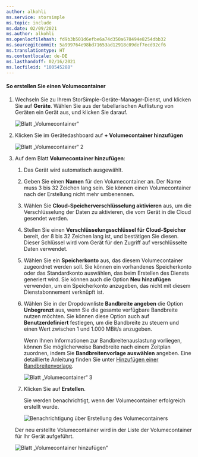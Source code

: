 ```yaml
---
author: alkohli
ms.service: storsimple
ms.topic: include
ms.date: 02/09/2021
ms.author: alkohli
ms.openlocfilehash: fd9b3b501d6efbe6a74d350a678494e8254dbb32
ms.sourcegitcommit: 5a999764e98bd71653ad12918c09def7ecd92cf6
ms.translationtype: HT
ms.contentlocale: de-DE
ms.lasthandoff: 02/16/2021
ms.locfileid: "100545288"
---
```

#### <a name="to-create-a-volume-container"></a>So erstellen Sie einen Volumecontainer

1. Wechseln Sie zu Ihrem StorSimple-Geräte-Manager-Dienst, und klicken Sie auf **Geräte**. Wählen Sie aus der tabellarischen Auflistung von Geräten ein Gerät aus, und klicken Sie darauf. 

    ![Blatt „Volumecontainer“](./media/storsimple-8000-create-volume-container/create-volume-container-01.png)

2. Klicken Sie im Gerätedashboard auf **+ Volumecontainer hinzufügen**

    ![Blatt „Volumecontainer“ 2](./media/storsimple-8000-create-volume-container/create-volume-container-02.png)

3. Auf dem Blatt **Volumecontainer hinzufügen**:
   
   1. Das Gerät wird automatisch ausgewählt.
   2. Geben Sie einen **Namen** für den Volumecontainer an. Der Name muss 3 bis 32 Zeichen lang sein. Sie können einen Volumecontainer nach der Erstellung nicht mehr umbenennen.
   3. Wählen Sie **Cloud-Speicherverschlüsselung aktivieren** aus, um die Verschlüsselung der Daten zu aktivieren, die vom Gerät in die Cloud gesendet werden.
   4. Stellen Sie einen **Verschlüsselungsschlüssel für Cloud-Speicher** bereit, der 8 bis 32 Zeichen lang ist, und bestätigen Sie diesen. Dieser Schlüssel wird vom Gerät für den Zugriff auf verschlüsselte Daten verwendet.
   5. Wählen Sie ein **Speicherkonto** aus, das diesem Volumecontainer zugeordnet werden soll. Sie können ein vorhandenes Speicherkonto oder das Standardkonto auswählen, das beim Erstellen des Diensts generiert wird. Sie können auch die Option **Neu hinzufügen** verwenden, um ein Speicherkonto anzugeben, das nicht mit diesem Dienstabonnement verknüpft ist.
   6. Wählen Sie in der Dropdownliste **Bandbreite angeben** die Option **Unbegrenzt** aus, wenn Sie die gesamte verfügbare Bandbreite nutzen möchten. Sie können diese Option auch auf **Benutzerdefiniert** festlegen, um die Bandbreite zu steuern und einen Wert zwischen 1 und 1.000 MBit/s anzugeben.
   
      Wenn Ihnen Informationen zur Bandbreitenauslastung vorliegen, können Sie möglicherweise Bandbreite nach einem Zeitplan zuordnen, indem Sie **Bandbreitenvorlage auswählen** angeben. Eine detaillierte Anleitung finden Sie unter [Hinzufügen einer Bandbreitenvorlage](../articles/storsimple/storsimple-8000-manage-bandwidth-templates.md#add-a-bandwidth-template).

      ![Blatt „Volumecontainer“ 3](./media/storsimple-8000-create-volume-container/create-volume-container-06-b.png)<!--New graphic. Source: add-volume-container-bw-setting.-->

   7. Klicken Sie auf **Erstellen**.

        <!--![Volume container blade 4](./media/storsimple-8000-create-volume-container/create-volume-container-06.png)-->
   
       Sie werden benachrichtigt, wenn der Volumecontainer erfolgreich erstellt wurde.

       ![Benachrichtigung über Erstellung des Volumecontainers](./media/storsimple-8000-create-volume-container/create-volume-container-08.png)

   Der neu erstellte Volumecontainer wird in der Liste der Volumecontainer für Ihr Gerät aufgeführt.

   ![Blatt „Volumecontainer hinzufügen“](./media/storsimple-8000-create-volume-container/create-volume-container-09.png)
